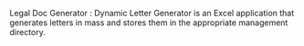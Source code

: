 Legal Doc Generator : Dynamic Letter Generator is an Excel application that generates letters in mass and stores them in the appropriate management directory.

